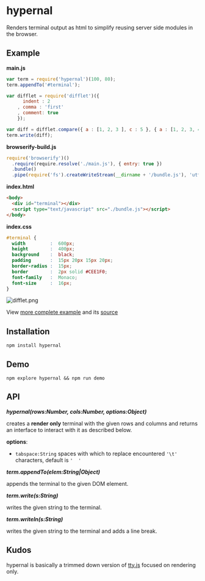# hypernal

Renders terminal output as html to simplify reusing server side modules in the browser.

## Example

**main.js**
```js
var term = require('hypernal')(100, 80);
term.appendTo('#terminal');

var difflet = require('difflet')({
      indent : 2 
    , comma : 'first'
    , comment: true
    });

var diff = difflet.compare({ a : [1, 2, 3 ], c : 5 }, { a : [1, 2, 3, 4 ], b : 4 });
term.write(diff);
```

**browserify-build.js**
```js
require('browserify')()
  .require(require.resolve('./main.js'), { entry: true })
  .bundle()
  .pipe(require('fs').createWriteStream(__dirname + '/bundle.js'), 'utf-8');
```

**index.html**
```html
<body>
  <div id="terminal"></div>
  <script type="text/javascript" src="./bundle.js"></script>
</body>
```

**index.css**
```css
#terminal {
  width         :  600px;
  height        :  400px;
  background    :  black;
  padding       :  15px 20px 15px 20px;
  border-radius :  15px;
  border        :  2px solid #CEE1F0;
  font-family   :  Monaco;
  font-size     :  16px;
}
```

![difflet.png](https://github.com/thlorenz/hypernal/raw/master/assets/difflet.png)

View [more complete example](http://thlorenz.github.com/hypernal/) and its [source](https://github.com/thlorenz/hypernal/tree/master/example)

## Installation

    npm install hypernal

## Demo

    npm explore hypernal && npm run demo

## API

***hypernal(rows:Number, cols:Number, options:Object)***

creates a **render only** terminal with the given rows and columns and returns an interface to interact with it as described below.

**options**:
- `tabspace:String` spaces with which to replace encountered `'\t'` characters, default is `'  '`

***term.appendTo(elem:String|Object)***

appends the terminal to the given DOM element.

***term.write(s:String)***

writes the given string to the terminal.

***term.writeln(s:String)***

writes the given string to the terminal and adds a line break.

## Kudos

hypernal is basically a trimmed down version of [tty.js](https://github.com/chjj/tty.js/) focused on rendering only.
